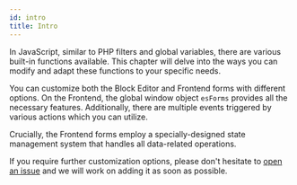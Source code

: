 ```yaml
---
id: intro
title: Intro
---
```


In JavaScript, similar to PHP filters and global variables, there are various built-in functions available. This chapter will delve into the ways you can modify and adapt these functions to your specific needs.

You can customize both the Block Editor and Frontend forms with different options. On the Frontend, the global window object `esForms` provides all the necessary features. Additionally, there are multiple events triggered by various actions which you can utilize.

Crucially, the Frontend forms employ a specially-designed state management system that handles all data-related operations.

If you require further customization options, please don't hesitate to [open an issue](https://github.com/hhftechtips/eightshift-forms/issues/new/choose) and we will work on adding it as soon as possible.
